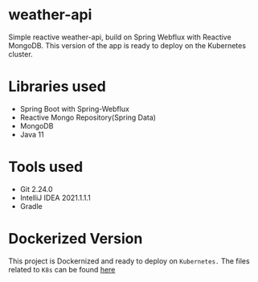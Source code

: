 # weather-api
Simple reactive weather-api, build on Spring Webflux with Reactive MongoDB. This version of the app is ready to deploy on the Kubernetes cluster.

# Libraries used

* Spring Boot with Spring-Webflux
* Reactive Mongo Repository(Spring Data)
* MongoDB
* Java 11

# Tools used
* Git 2.24.0
* IntelliJ IDEA 2021.1.1.1
* Gradle

# Dockerized Version
This project is Dockernized and ready to deploy on `Kubernetes.` The files related to `K8s` can be found [here](/src/main/resources/)
